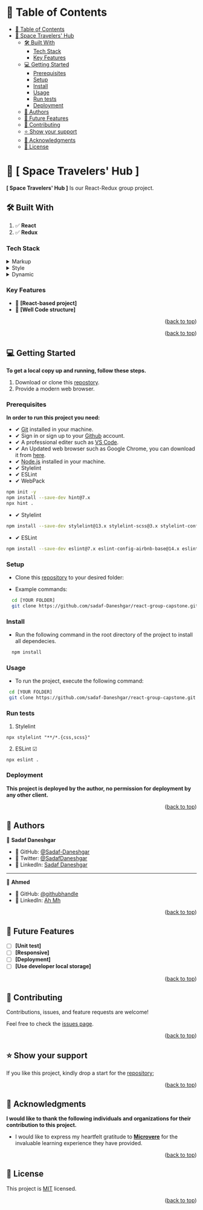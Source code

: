 <a name="readme-top"></a>

<!-- TABLE OF CONTENTS -->

# 📗 Table of Contents

- [📗 Table of Contents](#-table-of-contents)
- [🚀 Space Travelers' Hub ](#-space-travelers-hub)
  - [🛠 Built With ](#-built-with-)
    - [Tech Stack ](#tech-stack-)
    - [Key Features ](#key-features-)
  - [💻 Getting Started ](#-getting-started-)
    - [Prerequisites](#prerequisites)
    - [Setup](#setup)
    - [Install](#install)
    - [Usage](#usage)
    - [Run tests](#run-tests)
    - [Deployment](#deployment)
  - [👥 Authors ](#-authors-)
  - [🔭 Future Features ](#-future-features-)
  - [🤝 Contributing ](#-contributing-)
  - [⭐️ Show your support ](#️-show-your-support-)
  - [🙏 Acknowledgments ](#-acknowledgments-)
  - [📝 License ](#-license-)

<!-- PROJECT DESCRIPTION -->

# 🚀 [  Space Travelers' Hub ] <a name="about-project"></a>

**[  Space Travelers' Hub ]** Is our React-Redux group project.

## 🛠 Built With <a name="built-with"></a>

1. ✅ **React**
2. ✅ **Redux**

### Tech Stack <a name="tech-stack"></a>

<details>
  <summary>Markup</summary>
  <ul>
    <li>HTML</li>
    <li>MD markup</li>
  </ul>
</details>

<details>
  <summary>Style</summary>
  <ul>
    <li>CSS</li>    
  </ul>
</details>

<details>
<summary>Dynamic</summary>
  <ul>
    <li>JavaScript</li>
    <li>React</li>
    <li>WepPack</li>
  </ul>
</details>

<!-- Features -->

### Key Features <a name="key-features"></a>

- 🔰 **[React-based project]**
- 🔰 **[Well Code structure]**

<p align="right">(<a href="#readme-top">back to top</a>)</p>

<!-- LIVE DEMO -->


<p align="right">(<a href="#readme-top">back to top</a>)</p>

<!-- GETTING STARTED -->

## 💻 Getting Started <a name="getting-started"></a>

**To get a local copy up and running, follow these steps.**

1. Download or clone this [repostory](https://github.com/sadaf-Daneshgar/react-group-capstone.git).
2. Provide a modern web browser.

### Prerequisites

**In order to run this project you need:**

- ✔ [Git](https://git-scm.com/downloads) installed in your machine.
- ✔ Sign in or sign up to your [Github](https://github.com/) account.
- ✔ A professional editer such as [VS Code](https://code.visualstudio.com/download).
- ✔ An Updated web browser such as Google Chrome, you can download it from [here](https://www.google.com/chrome/).
- ✔ [Node.js](https://nodejs.org/en/download) installed in your machine.
- ✔ Stylelint
- ✔ ESLint
- ✔ WebPack

```sh
npm init -y
npm install --save-dev hint@7.x
npx hint .
```

- ✔ Stylelint

```sh
npm install --save-dev stylelint@13.x stylelint-scss@3.x stylelint-config-standard@21.x stylelint-csstree-validator@1.x
```

- ✔ ESLint

```sh
npm install --save-dev eslint@7.x eslint-config-airbnb-base@14.x eslint-plugin-import@2.x babel-eslint@10.x
```

### Setup

- Clone this [repository](https://github.com/sadaf-Daneshgar/react-group-capstone) to your desired folder:

- Example commands:

```sh
  cd [YOUR FOLDER]
  git clone https://github.com/sadaf-Daneshgar/react-group-capstone.git
```

### Install

- Run the following command in the root directory of the project to install all dependecies.

```sh
  npm install
```

### Usage

- To run the project, execute the following command:

```sh
 cd [YOUR FOLDER]
 git clone https://github.com/sadaf-Daneshgar/react-group-capstone.git
```

### Run tests

1. Stylelint

```
npx stylelint "**/*.{css,scss}"
```

2. ESLint ☑

```
npx eslint .
```

### Deployment

**This project is deployed by the author, no permission for deployment by any other client.**

<p align="right">(<a href="#readme-top">back to top</a>)</p>

<!-- AUTHORS -->

## 👥 Authors <a name="authors"></a>

👤 **Sadaf Daneshgar**

- 👤 GitHub: [@Sadaf-Daneshgar](https://github.com/sadaf-Daneshgar)
- 👤 Twitter: [@SadafDaneshgar](https://twitter.com/SadafDaneshgar)
- 👤 LinkedIn: [Sadaf Daneshgar](https://www.linkedin.com/in/sadaf-daneshgar-2002saba/)
---

👤 **Ahmed**

- 👤 GitHub: [@githubhandle](https://github.com/newtonah0)
- 👤 LinkedIn: [Ah Mh](https://linkedin.com/in/ah-mh-4a0661271)

<p align="right">(<a href="#readme-top">back to top</a>)</p>

<!-- FUTURE FEATURES -->

## 🔭 Future Features <a name="future-features"></a>

- [ ] **[Unit test]**
- [ ] **[Responsive]**
- [ ] **[Deployment]**
- [ ] **[Use developer local storage]**

<p align="right">(<a href="#readme-top">back to top</a>)</p>

<!-- CONTRIBUTING -->

## 🤝 Contributing <a name="contributing"></a>

Contributions, issues, and feature requests are welcome!

Feel free to check the [issues page](https://github.com/sadaf-Daneshgar/react-group-capstone/issues).

<p align="right">(<a href="#readme-top">back to top</a>)</p>

<!-- SUPPORT -->

## ⭐️ Show your support <a name="support"></a>

If you like this project, kindly drop a start for the [repository](https://github.com/sadaf-Daneshgar/react-group-capstone);

<p align="right">(<a href="#readme-top">back to top</a>)</p>

<!-- ACKNOWLEDGEMENTS -->

## 🙏 Acknowledgments <a name="acknowledgements"></a>

**I would like to thank the following individuals and organizations for their contribution to this project.**

- I would like to express my heartfelt gratitude to [**Microvere**](https://www.microverse.org/?grsf=mohammad-a-nbtazu) for the invaluable learning experience they have provided. 

<p align="right">(<a href="#readme-top">back to top</a>)</p>

<!-- LICENSE -->

## 📝 License <a name="license"></a>

This project is [MIT](LICENSE) licensed.

<p align="right">(<a href="#readme-top">back to top</a>)</p>